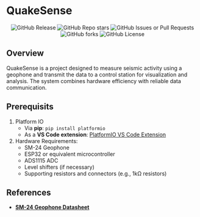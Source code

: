 # QuakeSense

<p align="center">
  <img src="https://img.shields.io/github/v/release/TheSoumilArora/Major-Project" alt="GitHub Release">
  <img src="https://img.shields.io/github/stars/TheSoumilArora/Major-Project?style=flat" alt="GitHub Repo stars">
  <img alt="GitHub Issues or Pull Requests" src="https://img.shields.io/github/issues/TheSoumilArora/Major-Project">
  <img alt="GitHub forks" src="https://img.shields.io/github/forks/TheSoumilArora/Major-Project?style=flat">
  <img src="https://img.shields.io/github/license/TheSoumilArora/Major-Project" alt="GitHub License">
</p>

## Overview

QuakeSense is a project designed to measure seismic activity using a geophone and transmit the data to a control station for visualization and analysis. The system combines hardware efficiency with reliable data communication.

## Prerequisits

1. Platform IO
   - Via **pip**: `pip install platformio`
   - As a **VS Code extension**: [PlatformIO VS Code Extension](https://platformio.org/install/ide?install=vscode)
2. Hardware Requirements:
   - SM-24 Geophone
   - ESP32 or equivalent microcontroller
   - ADS1115 ADC
   - Level shifters (if necessary)
   - Supporting resistors and connectors (e.g., 1kΩ resistors)

## References

- [**SM-24 Geophone Datasheet**](https://cdn.sparkfun.com/datasheets/Sensors/Accelerometers/SM-24%20Brochure.pdf)
